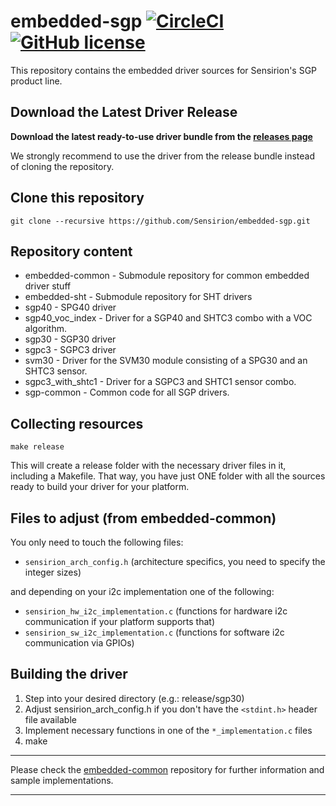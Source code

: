 # embedded-sgp [![CircleCI](https://circleci.com/gh/Sensirion/embedded-sgp.svg?style=shield)](https://circleci.com/gh/Sensirion/embedded-sgp) [![GitHub license](https://img.shields.io/badge/license-BSD3-blue.svg)](https://raw.githubusercontent.com/Sensirion/embedded-sgp/master/LICENSE)
This repository contains the embedded driver sources for Sensirion's
SGP product line.

## Download the Latest Driver Release

**Download the latest ready-to-use driver bundle from the [releases
page](https://github.com/Sensirion/embedded-sgp/releases/)**

We strongly recommend to use the driver from the release bundle instead of
cloning the repository.

## Clone this repository
```
git clone --recursive https://github.com/Sensirion/embedded-sgp.git
```

## Repository content

* embedded-common - Submodule repository for common embedded driver stuff
* embedded-sht - Submodule repository for SHT drivers
* sgp40 - SPG40 driver
* sgp40\_voc\_index - Driver for a SGP40 and SHTC3 combo with a VOC algorithm.
* sgp30 - SGP30 driver
* sgpc3 - SGPC3 driver
* svm30 - Driver for the SVM30 module consisting of a SPG30 and an SHTC3 sensor.
* sgpc3\_with\_shtc1 - Driver for a SGPC3 and SHTC1 sensor combo.
* sgp-common - Common code for all SGP drivers.

## Collecting resources
```
make release
```
This will create a release folder
with the necessary driver files in it, including a Makefile. That way, you have
just ONE folder with all the sources ready to build your driver for your
platform.


## Files to adjust (from embedded-common)
You only need to touch the following files:

* `sensirion_arch_config.h` (architecture specifics, you need to specify the
integer sizes)

and depending on your i2c implementation one of the following:

* `sensirion_hw_i2c_implementation.c` (functions for hardware i2c
communication if your platform supports that)
* `sensirion_sw_i2c_implementation.c` (functions for software i2c
communication via GPIOs)


## Building the driver
1. Step into your desired directory (e.g.: release/sgp30)
2. Adjust sensirion\_arch\_config.h if you don't have the `<stdint.h>` header
   file available
3. Implement necessary functions in one of the `*_implementation.c` files
4. make

---

Please check the [embedded-common](https://github.com/Sensirion/embedded-common)
repository for further information and sample implementations.

---
